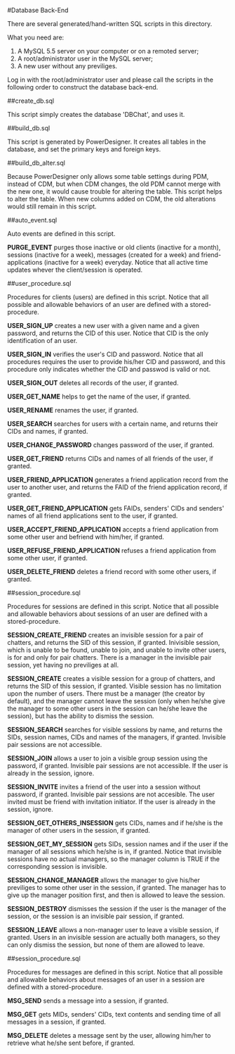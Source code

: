 #Database Back-End

There are several generated/hand-written SQL scripts in this directory.

What you need are:
1. A MySQL 5.5 server on your computer or on a remoted server;
2. A root/administrator user in the MySQL server;
3. A new user without any previliges.

Log in with the root/administrator user and please call the scripts in the following order to construct the database back-end.

##create_db.sql

This script simply creates the database 'DBChat', and uses it.

##build_db.sql

This script is generated by PowerDesigner. It creates all tables in the database, and set the primary keys and foreign keys.

##build_db_alter.sql

Because PowerDesigner only allows some table settings during PDM, instead of CDM, but when CDM changes, the old PDM cannot merge with the new one, it would cause trouble for altering the table. This script helps to alter the table. When new columns added on CDM, the old alterations would still remain in this script.

##auto_event.sql

Auto events are defined in this script.

**PURGE_EVENT** purges those inactive or old clients (inactive for a month), sessions (inactive for a week), messages (created for a week) and friend-applications (inactive for a week) everyday. Notice that all active time updates whever the client/session is operated.

##user_procedure.sql

Procedures for clients (users) are defined in this script. Notice that all possible and allowable behaviors of an user are defined with a stored-procedure.

**USER_SIGN_UP** creates a new user with a given name and a given password, and returns the CID of this user. Notice that CID is the only identification of an user.

**USER_SIGN_IN** verifies the user's CID and password. Notice that all procedures requires the user to provide his/her CID and password, and this procedure only indicates whether the CID and passwod is valid or not.

**USER_SIGN_OUT** deletes all records of the user, if granted.

**USER_GET_NAME** helps to get the name of the user, if granted.

**USER_RENAME** renames the user, if granted.

**USER_SEARCH** searches for users with a certain name, and returns their CIDs and names, if granted.

**USER_CHANGE_PASSWORD** changes password of the user, if granted.

**USER_GET_FRIEND** returns CIDs and names of all friends of the user, if granted.

**USER_FRIEND_APPLICATION** generates a friend application record from the user to another user, and returns the FAID of the friend application record, if granted.

**USER_GET_FRIEND_APPLICATION** gets FAIDs, senders' CIDs and senders' names of all friend applications sent to the user, if granted.

**USER_ACCEPT_FRIEND_APPLICATION** accepts a friend application from some other user and befriend with him/her, if granted.

**USER_REFUSE_FRIEND_APPLICATION** refuses a friend application from some other user, if granted.

**USER_DELETE_FRIEND** deletes a friend record with some other users, if granted.

##session_procedure.sql

Procedures for sessions are defined in this script. Notice that all possible and allowable behaviors about sessions of an user are defined with a stored-procedure.

**SESSION_CREATE_FRIEND** creates an invisible session for a pair of chatters, and returns the SID of this session, if granted. Inivisible session, which is unable to be found, unable to join, and unable to invite other users, is for and only for pair chatters. There is a manager in the invisible pair session, yet having no previliges at all.

**SESSION_CREATE** creates a visible session for a group of chatters, and returns the SID of this session, if granted. Visible session has no limitation upon the number of users. There must be a manager (the creator by default), and the manager cannot leave the session (only when he/she give the manager to some other users in the session can he/she leave the session), but has the ability to dismiss the session.

**SESSION_SEARCH** searches for visible sessions by name, and returns the SIDs, session names, CIDs and names of the managers, if granted. Invisible pair sessions are not accessible.

**SESSION_JOIN** allows a user to join a visible group session using the password, if granted. Invisible pair sessions are not accessible. If the user is already in the session, ignore.

**SESSION_INVITE** invites a friend of the user into a session without password, if granted. Invisible pair sessions are not accesible. The user invited must be friend with invitation initiator. If the user is already in the session, ignore.

**SESSION_GET_OTHERS_INSESSION** gets CIDs, names and if he/she is the manager of other users in the session, if granted.

**SESSION_GET_MY_SESSION** gets SIDs, session names and if the user if the manager of all sessions which he/she is in, if granted. Notice that invisible sessions have no actual managers, so the manager column is TRUE if the corresponding session is invisible.

**SESSION_CHANGE_MANAGER** allows the manager to give his/her previliges to some other user in the session, if granted. The manager has to give up the manager position first, and then is allowed to leave the session.

**SESSION_DESTROY** dismisses the session if the user is the manager of the session, or the session is an invisible pair session, if granted.

**SESSION_LEAVE** allows a non-manager user to leave a visible session, if granted. Users in an invisible session are actually both managers, so they can only dismiss the session, but none of them are allowed to leave.

##session_procedure.sql

Procedures for messages are defined in this script. Notice that all possible and allowable behaviors about messages of an user in a session are defined with a stored-procedure.

**MSG_SEND** sends a message into a session, if granted.

**MSG_GET** gets MIDs, senders' CIDs, text contents and sending time of all messages in a session, if granted.

**MSG_DELETE** deletes a message sent by the user, allowing him/her to retrieve what he/she sent before, if granted.
